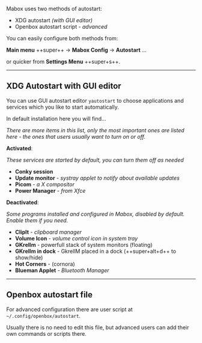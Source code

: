 <div class="gal1">
    <a href="../../img/mabox-autostart.jpg" title="Autostart handling in Mabox Linux"><img src="../../img/mabox-autostart.jpg" alt="" /></a>
</div>


Mabox uses two methods of autostart:

- XDG autostart *(with GUI editor)*
- Openbox autostart script - *advanced*


You can easily configure both methods from:

**Main menu** ++super++ -> **Mabox Config** -> **Autostart** …

or quicker from **Settings Menu** ++super+s++.

---
## XDG Autostart with GUI editor
You can use GUI autostart editor `yautostart` to choose applications and services which you like to start automatically.

In default installation here you will find...

*There are more items in this list, only the most important ones are listed here - the ones that users usually want to turn on or off.*

**Activated**:

*These services are started by default, you can turn them off as needed*

- **Conky session**
- **Update monitor** - *systray applet to notify about available updates*
- **Picom** - *a X compositor*
- **Power Manager** - *from Xfce*

**Deactivated**:

*Some programs installed and configured in Mabox, disabled by default. Enable them if you need.*

- **ClipIt** - *clipboard manager*
- **Volume Icon** - *volume control icon in system tray*
- **GKrellm** - powerfull stack of system monitors (floating)
- **GKrellm in dock** - GkrellM placed in a dock (++super+alt+d++ to show/hide)
- **Hot Corners** - (cornora)
- **Blueman Applet** - *Bluetooth Manager*



---
## Openbox autostart file
For advanced configuration there are user script at `~/.config/openbox/autostart`.

Usually there is no need to edit this file, but advanced users can add their own commands or scripts there. 